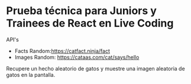 # Prueba técnica para Juniors y Trainees de React en Live Coding

API's
- Facts Random:https://catfact.ninja/fact
- Images Random: https://cataas.com/cat/says/hello

Recupere un hecho aleatorio de gatos y muestre una imagen aleatoria de gatos en la pantalla.